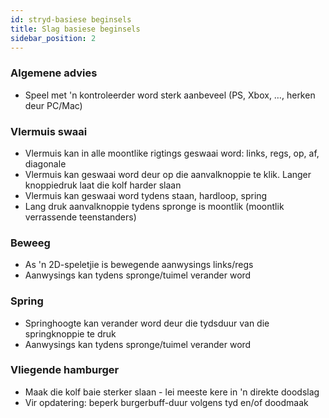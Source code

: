```yaml
---
id: stryd-basiese beginsels
title: Slag basiese beginsels
sidebar_position: 2
---
```


### Algemene advies

- Speel met 'n kontroleerder word sterk aanbeveel (PS, Xbox, …, herken deur PC/Mac)

### Vlermuis swaai

- Vlermuis kan in alle moontlike rigtings geswaai word: links, regs, op, af, diagonale
- Vlermuis kan geswaai word deur op die aanvalknoppie te klik. Langer knoppiedruk laat die kolf harder slaan
- Vlermuis kan geswaai word tydens staan, hardloop, spring
- Lang druk aanvalknoppie tydens spronge is moontlik (moontlik verrassende teenstanders)

### Beweeg

- As 'n 2D-speletjie is bewegende aanwysings links/regs
- Aanwysings kan tydens spronge/tuimel verander word

### Spring

- Springhoogte kan verander word deur die tydsduur van die springknoppie te druk
- Aanwysings kan tydens spronge/tuimel verander word

### Vliegende hamburger

- Maak die kolf baie sterker slaan - lei meeste kere in 'n direkte doodslag
- Vir opdatering: beperk burgerbuff-duur volgens tyd en/of doodmaak
